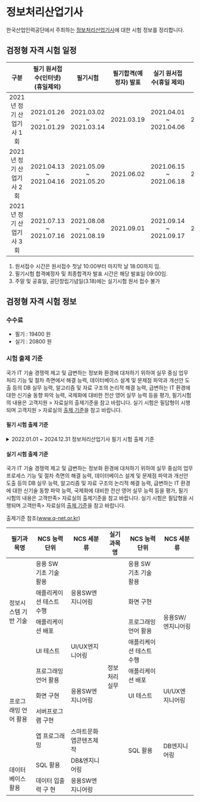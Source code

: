 # 정보처리산업기사

한국산업인력공단에서 주최하는 [정보처리산업기사](http://www.q-net.or.kr/crf005.do?id=crf00503&jmCd=2290)에 대한 시험 정보를 정리합니다. 

## 검정형 자격 시험 일정

| 구분 | 필기 원서접수(인터넷)(휴일제외) | 필기시험 | 필기합격(예정자) 발표 | 실기 원서접수(휴일 제외) | 실기시험 | 최종합격자 발표일 |
| :--: | :-------------------------: | :-----: | :------------------: | :------------------: | :------: | :-------------: | 
| 2021년 정기 산업기사 1회	| 2021.01.26 ~ 2021.01.29	| 2021.03.02 ~ 2021.03.14 | 2021.03.19 | 2021.04.01 ~ 2021.04.06 | 2021.04.24~2021.05.07 | 2021.06.02 |
| 2021년 정기 산업기사 2회  | 2021.04.13 ~ 2021.04.16 |	2021.05.09 ~ 2021.05.20 |	2021.06.02 | 2021.06.15 ~ 2021.06.18 | 2021.07.10~2021.07.24 | 2021.08.20 | 
| 2021년 정기 산업기사 3회	| 2021.07.13 ~ 2021.07.16 |	2021.08.08 ~ 2021.08.19 |	2021.09.01 | 2021.09.14 ~ 2021.09.17 | 2021.10.16~2021.10.29 | 2021.11.26 |

1. 원서접수 시간은 원서접수 첫날 10:00부터 마지막 날 18:00까지 임.
2. 필기시험 합격예정자 및 최종합격자 발표 시간은 해당 발표일 09:00임.
3. 주말 및 공휴일, 공단창립기념일(3.18)에는 실기시험 원서 접수 불가

## 검정형 자격 시험 정보

### 수수료
- 필기 : 19400 원 
- 실기 : 20800 원

### 시험 출제 기준

국가 IT 기술 경쟁력 제고 및 급변하는 정보화 환경에 대처하기 위하여 실무 중심 업무 처리 기능 및 절차 측면에서 해결 능력, 데이터베이스 설계 및 문제점 파악과 개선안 도출 등의 DB 실무 능력, 알고리즘 및 자료 구조의 논리적 해결 능력, 급변하는  IT 환경에 대한 신기술 동향 파악 능력, 국제화에 대비한 전산 영어 실무 능력 등을 평가, 필기시험의 내용은 고객지원 > 자료실의 출제기준을 참고 바랍니다. 실기 시험은 필답형이 시행되며 고객지원 > 자료실의 [출제 기준](http://www.q-net.or.kr/cst006.do?id=cst00602&gSite=Q&gId=)을 참고 바랍니다.

#### 필기 시험 출제 기준

<details>
  <summary>2022.01.01 ~ 2024.12.31 정보처리산업기사 필기 시험 출제 기준</summary>  
  <br>
  <table>
  <thead>
    <tr>
      <th>직무 분야</th>
      <th>정보통신</th>
      <th>중직무 분야</th>
      <th>자격 종목</th>
      <th>정보처리산업기사</th>
      <th>적용 기간</th>
      <th>2022.1.1 ~ 2024.12.31</th>
    </tr>
  </thead>
  <tbody>
    <tr>
      <td>직무 내용</td>
      <td colspan="6">정보 시스템 기반 기술을 활용하여 소프트웨어 기능에 대한 구현 및 테스트를 수행하고 사용자에게 배포하는 직무이다.</td>
    </tr>
    <tr>
      <td>필기검정방법</td>
      <td>객관식</td>
      <td>문제수</td>
      <td>60</td>
      <td>시험시간</td>
      <td colspan="2">1시간 30분</td>
    </tr>
  </tbody>
  </table>
  <table class="MsoNormalTable" border="1" cellspacing="0" cellpadding="0" style="border-collapse:collapse;border:none">
 <thead>
  <tr style="height:21.3pt">
   <td width="93" style="width:69.65pt;border:solid black 1.0pt;background:#E5E5E5;
   padding:1.4pt 1.4pt 1.4pt 1.4pt;height:21.3pt">
   <p class="a" align="center" style="text-align:center;line-height:normal;
   word-break:normal"><b><span lang="ZH-CN" style="font-family:&quot;HYGothic-Medium&quot;,serif">필기과목명</span></b></p>
   </td>
   <td width="48" style="width:35.7pt;border:solid black 1.0pt;border-left:none;
   background:#E5E5E5;padding:1.4pt 1.4pt 1.4pt 1.4pt;height:21.3pt">
   <p class="a" align="center" style="text-align:center;line-height:normal;
   word-break:normal"><b><span lang="ZH-CN" style="font-family:&quot;HYGothic-Medium&quot;,serif">문제수</span></b></p>
   </td>
   <td width="123" style="width:92.3pt;border:solid black 1.0pt;border-left:none;
   background:#E5E5E5;padding:1.4pt 1.4pt 1.4pt 1.4pt;height:21.3pt">
   <p class="a" align="center" style="text-align:center;line-height:normal;
   word-break:normal"><b><span lang="ZH-CN" style="font-family:&quot;HYGothic-Medium&quot;,serif">주요항목</span></b></p>
   </td>
   <td width="186" style="width:139.4pt;border:solid black 1.0pt;border-left:
   none;background:#E5E5E5;padding:1.4pt 1.4pt 1.4pt 1.4pt;height:21.3pt">
   <p class="a" align="center" style="text-align:center;line-height:normal;
   word-break:normal"><b><span lang="ZH-CN" style="font-family:&quot;HYGothic-Medium&quot;,serif">세부항목</span></b></p>
   </td>
   <td width="227" style="width:170.25pt;border:solid black 1.0pt;border-left:
   none;background:#E5E5E5;padding:1.4pt 1.4pt 1.4pt 1.4pt;height:21.3pt">
   <p class="a" align="center" style="text-align:center;line-height:normal;
   word-break:normal"><b><span lang="ZH-CN" style="font-family:&quot;HYGothic-Medium&quot;,serif">세세항목</span></b></p>
   </td>
  </tr>
 </thead>
 <tbody><tr style="height:81.3pt">
  <td width="93" valign="top" style="width:69.65pt;border-top:none;border-left:
  solid black 1.0pt;border-bottom:none;border-right:solid black 1.0pt;
  padding:1.4pt 1.4pt 1.4pt 1.4pt;height:81.3pt">
  <p class="a" align="center" style="text-align:center;word-break:normal"><span lang="ZH-CN" style="font-family:&quot;HYGothic-Medium&quot;,serif">정보시스템 기반 기술</span></p>
  </td>
  <td width="48" valign="top" style="width:35.7pt;border:none;border-right:solid black 1.0pt;
  padding:1.4pt 1.4pt 1.4pt 1.4pt;height:81.3pt">
  <p class="a" align="center" style="text-align:center;word-break:normal"><span style="font-family:&quot;HYGothic-Medium&quot;,serif">20</span></p>
  </td>
  <td width="123" valign="top" style="width:92.3pt;border:none;border-right:solid black 1.0pt;
  padding:1.4pt 1.4pt 1.4pt 1.4pt;height:81.3pt">
  <p class="a1" style="margin-left:16.3pt;text-indent:-16.3pt;line-height:normal"><span style="font-size:10.0pt;font-family:&quot;HYGothic-Medium&quot;,serif;font-weight:normal">1.
  <span lang="ZH-CN">응용</span> SW <span lang="ZH-CN">기초 기술 활용</span></span></p>
  </td>
  <td width="186" valign="top" style="width:139.4pt;border:none;border-right:solid black 1.0pt;
  padding:1.4pt 1.4pt 1.4pt 1.4pt;height:81.3pt">
  <p class="a1" style="line-height:normal"><span style="font-size:10.0pt;
  font-family:&quot;HYGothic-Medium&quot;,serif;font-weight:normal">1. <span lang="ZH-CN">운영체제
  기초 활용</span></span></p>
  </td>
  <td width="227" valign="top" style="width:170.25pt;border:none;border-right:solid black 1.0pt;
  padding:1.4pt 1.4pt 1.4pt 1.4pt;height:81.3pt">
  <p class="xl65" style="margin-left:0in;text-align:justify;text-justify:inter-ideograph;
  text-indent:0in;layout-grid-mode:char;background:transparent;word-break:break-all"><span style="font-size:10.0pt;font-family:&quot;HYGothic-Medium&quot;,serif">1. </span><span lang="ZH-CN" style="font-size:10.0pt;font-family:&quot;HYGothic-Medium&quot;,serif">운영체제 개념</span></p>
  <p class="xl65" style="margin-left:0in;text-align:justify;text-justify:inter-ideograph;
  text-indent:0in;layout-grid-mode:char;background:transparent;word-break:break-all"><span style="font-size:10.0pt;font-family:&quot;HYGothic-Medium&quot;,serif">2. </span><span lang="ZH-CN" style="font-size:10.0pt;font-family:&quot;HYGothic-Medium&quot;,serif">운영체제 종류
  및 특징</span></p>
  <p class="xl65" style="margin-left:0in;text-align:justify;text-justify:inter-ideograph;
  text-indent:0in;layout-grid-mode:char;background:transparent;word-break:break-all"><span style="font-size:10.0pt;font-family:&quot;HYGothic-Medium&quot;,serif">3. </span><span lang="ZH-CN" style="font-size:10.0pt;font-family:&quot;HYGothic-Medium&quot;,serif">운영체제 기본명령어</span></p>
  <p class="xl65" style="margin-left:0in;text-align:justify;text-justify:inter-ideograph;
  text-indent:0in;layout-grid-mode:char;background:transparent;word-break:break-all"><span style="font-size:10.0pt;font-family:&quot;HYGothic-Medium&quot;,serif">4. </span><span lang="ZH-CN" style="font-size:10.0pt;font-family:&quot;HYGothic-Medium&quot;,serif">쉘 스크립트</span><span style="font-size:10.0pt;font-family:&quot;HYGothic-Medium&quot;,serif">(Shell Script)</span></p>
  <p class="xl65" style="text-align:justify;text-justify:inter-ideograph;
  layout-grid-mode:char;background:transparent;word-break:break-all"><span style="font-size:10.0pt;font-family:&quot;HYGothic-Medium&quot;,serif">&nbsp;</span></p>
  </td>
 </tr>
 <tr style="height:96.3pt">
  <td width="93" valign="top" style="width:69.65pt;border-top:none;border-left:
  solid black 1.0pt;border-bottom:none;border-right:solid black 1.0pt;
  padding:1.4pt 1.4pt 1.4pt 1.4pt;height:96.3pt">
  <p class="a" align="center" style="text-align:center;word-break:normal"><span style="font-family:&quot;HYGothic-Medium&quot;,serif">&nbsp;</span></p>
  </td>
  <td width="48" valign="top" style="width:35.7pt;border:none;border-right:solid black 1.0pt;
  padding:1.4pt 1.4pt 1.4pt 1.4pt;height:96.3pt">
  <p class="a" align="center" style="text-align:center;word-break:normal"><span style="font-family:&quot;HYGothic-Medium&quot;,serif">&nbsp;</span></p>
  </td>
  <td width="123" valign="top" style="width:92.3pt;border:none;border-right:solid black 1.0pt;
  padding:1.4pt 1.4pt 1.4pt 1.4pt;height:96.3pt">
  <p class="a0" style="line-height:normal"><span style="font-size:10.0pt;
  font-family:&quot;HYGothic-Medium&quot;,serif;letter-spacing:0pt">&nbsp;</span></p>
  </td>
  <td width="186" valign="top" style="width:139.4pt;border:none;border-right:solid black 1.0pt;
  padding:1.4pt 1.4pt 1.4pt 1.4pt;height:96.3pt">
  <p class="a1" style="line-height:normal"><span style="font-size:10.0pt;
  font-family:&quot;HYGothic-Medium&quot;,serif;font-weight:normal">2. <span lang="ZH-CN">네트워크
  기초 활용</span></span></p>
  </td>
  <td width="227" valign="top" style="width:170.25pt;border:none;border-right:solid black 1.0pt;
  padding:1.4pt 1.4pt 1.4pt 1.4pt;height:96.3pt">
  <p class="xl65" style="margin-left:0in;text-align:justify;text-justify:inter-ideograph;
  text-indent:0in;layout-grid-mode:char;background:transparent;word-break:break-all"><span style="font-size:10.0pt;font-family:&quot;HYGothic-Medium&quot;,serif">1. </span><span lang="ZH-CN" style="font-size:10.0pt;font-family:&quot;HYGothic-Medium&quot;,serif">프로토콜</span></p>
  <p class="xl65" style="margin-left:0in;text-align:justify;text-justify:inter-ideograph;
  text-indent:0in;layout-grid-mode:char;background:transparent;word-break:break-all"><span style="font-size:10.0pt;font-family:&quot;HYGothic-Medium&quot;,serif">2. </span><span style="font-size:10.0pt;font-family:&quot;HYGothic-Medium&quot;,serif">OSI-7 <span lang="ZH-CN">계층</span></span></p>
  <p class="xl65" style="margin-left:0in;text-align:justify;text-justify:inter-ideograph;
  text-indent:0in;layout-grid-mode:char;background:transparent;word-break:break-all"><span style="font-size:10.0pt;font-family:&quot;HYGothic-Medium&quot;,serif">3. </span><span lang="ZH-CN" style="font-size:10.0pt;font-family:&quot;HYGothic-Medium&quot;,serif">인터넷 구성</span></p>
  <p class="xl65" style="margin-left:0in;text-align:justify;text-justify:inter-ideograph;
  text-indent:0in;layout-grid-mode:char;background:transparent;word-break:break-all"><span style="font-size:10.0pt;font-family:&quot;HYGothic-Medium&quot;,serif">4. </span><span style="font-size:10.0pt;font-family:&quot;HYGothic-Medium&quot;,serif">TCP/UDP</span></p>
  <p class="xl65" style="margin-left:0in;text-align:justify;text-justify:inter-ideograph;
  text-indent:0in;layout-grid-mode:char;background:transparent;word-break:break-all"><span style="font-size:10.0pt;font-family:&quot;HYGothic-Medium&quot;,serif">5. </span><span style="font-size:10.0pt;font-family:&quot;HYGothic-Medium&quot;,serif">IP <span lang="ZH-CN">주소 체계</span></span></p>
  <p class="xl65" style="text-align:justify;text-justify:inter-ideograph;
  layout-grid-mode:char;background:transparent;word-break:break-all"><span style="font-size:10.0pt;font-family:&quot;HYGothic-Medium&quot;,serif">&nbsp;</span></p>
  </td>
 </tr>
 <tr style="height:81.3pt">
  <td width="93" valign="top" style="width:69.65pt;border-top:none;border-left:
  solid black 1.0pt;border-bottom:none;border-right:solid black 1.0pt;
  padding:1.4pt 1.4pt 1.4pt 1.4pt;height:81.3pt">
  <p class="a" align="center" style="text-align:center;word-break:normal"><span style="font-family:&quot;HYGothic-Medium&quot;,serif">&nbsp;</span></p>
  </td>
  <td width="48" valign="top" style="width:35.7pt;border:none;border-right:solid black 1.0pt;
  padding:1.4pt 1.4pt 1.4pt 1.4pt;height:81.3pt">
  <p class="a" align="center" style="text-align:center;word-break:normal"><span style="font-family:&quot;HYGothic-Medium&quot;,serif">&nbsp;</span></p>
  </td>
  <td width="123" valign="top" style="width:92.3pt;border:none;border-right:solid black 1.0pt;
  padding:1.4pt 1.4pt 1.4pt 1.4pt;height:81.3pt">
  <p class="a0" style="line-height:normal"><span style="font-size:10.0pt;
  font-family:&quot;HYGothic-Medium&quot;,serif;letter-spacing:0pt">&nbsp;</span></p>
  </td>
  <td width="186" valign="top" style="width:139.4pt;border:none;border-right:solid black 1.0pt;
  padding:1.4pt 1.4pt 1.4pt 1.4pt;height:81.3pt">
  <p class="a1" style="line-height:normal"><span style="font-size:10.0pt;
  font-family:&quot;HYGothic-Medium&quot;,serif;font-weight:normal">3. <span lang="ZH-CN">기본
  개발환경 구축</span></span></p>
  </td>
  <td width="227" valign="top" style="width:170.25pt;border:none;border-right:solid black 1.0pt;
  padding:1.4pt 1.4pt 1.4pt 1.4pt;height:81.3pt">
  <p class="xl65" style="margin-left:0in;text-align:justify;text-justify:inter-ideograph;
  text-indent:0in;layout-grid-mode:char;background:transparent;word-break:break-all"><span style="font-size:10.0pt;font-family:&quot;HYGothic-Medium&quot;,serif">1. </span><span lang="ZH-CN" style="font-size:10.0pt;font-family:&quot;HYGothic-Medium&quot;,serif">개발자 개발환경
  구축</span></p>
  <p class="xl65" style="margin-left:0in;text-align:justify;text-justify:inter-ideograph;
  text-indent:0in;layout-grid-mode:char;background:transparent;word-break:break-all"><span style="font-size:10.0pt;font-family:&quot;HYGothic-Medium&quot;,serif">2. </span><span lang="ZH-CN" style="font-size:10.0pt;font-family:&quot;HYGothic-Medium&quot;,serif">개발도구 설치</span></p>
  <p class="xl65" style="margin-left:0in;text-align:justify;text-justify:inter-ideograph;
  text-indent:0in;layout-grid-mode:char;background:transparent;word-break:break-all"><span style="font-size:10.0pt;font-family:&quot;HYGothic-Medium&quot;,serif">3. </span><span lang="ZH-CN" style="font-size:10.0pt;font-family:&quot;HYGothic-Medium&quot;,serif">라이브러리
  패키지 설치</span></p>
  <p class="xl65" style="margin-left:0in;text-align:justify;text-justify:inter-ideograph;
  text-indent:0in;layout-grid-mode:char;background:transparent;word-break:break-all"><span style="font-size:10.0pt;font-family:&quot;HYGothic-Medium&quot;,serif">4. </span><span lang="ZH-CN" style="font-size:10.0pt;font-family:&quot;HYGothic-Medium&quot;,serif">소프트웨어
  버전관리 도구 설치</span></p>
  <p class="xl65" style="text-align:justify;text-justify:inter-ideograph;
  layout-grid-mode:char;background:transparent;word-break:break-all"><span style="font-size:10.0pt;font-family:&quot;HYGothic-Medium&quot;,serif">&nbsp;</span></p>
  </td>
 </tr>
 <tr style="height:51.3pt">
  <td width="93" valign="top" style="width:69.65pt;border-top:none;border-left:
  solid black 1.0pt;border-bottom:none;border-right:solid black 1.0pt;
  padding:1.4pt 1.4pt 1.4pt 1.4pt;height:51.3pt">
  <p class="a" align="center" style="text-align:center;word-break:normal"><span style="font-family:&quot;HYGothic-Medium&quot;,serif">&nbsp;</span></p>
  </td>
  <td width="48" valign="top" style="width:35.7pt;border:none;border-right:solid black 1.0pt;
  padding:1.4pt 1.4pt 1.4pt 1.4pt;height:51.3pt">
  <p class="a" align="center" style="text-align:center;word-break:normal"><span style="font-family:&quot;HYGothic-Medium&quot;,serif">&nbsp;</span></p>
  </td>
  <td width="123" valign="top" style="width:92.3pt;border:none;border-right:solid black 1.0pt;
  padding:1.4pt 1.4pt 1.4pt 1.4pt;height:51.3pt">
  <p class="a0" style="line-height:normal"><span style="font-size:10.0pt;
  font-family:&quot;HYGothic-Medium&quot;,serif;letter-spacing:0pt">2. </span><span lang="ZH-CN" style="font-size:10.0pt;font-family:&quot;HYGothic-Medium&quot;,serif;
  letter-spacing:-.55pt">애플리케이션 설계</span></p>
  </td>
  <td width="186" valign="top" style="width:139.4pt;border:none;border-right:solid black 1.0pt;
  padding:1.4pt 1.4pt 1.4pt 1.4pt;height:51.3pt">
  <p class="a" style="margin-top:0in;margin-right:1.0pt;margin-bottom:2.0pt;
  margin-left:1.0pt;line-height:normal"><span style="font-family:&quot;HYGothic-Medium&quot;,serif;
  letter-spacing:-.5pt">1. <span lang="ZH-CN">공통 모듈 설계</span></span></p>
  </td>
  <td width="227" valign="top" style="width:170.25pt;border:none;border-right:solid black 1.0pt;
  padding:1.4pt 1.4pt 1.4pt 1.4pt;height:51.3pt">
  <p class="a" style="margin-top:0in;margin-right:1.0pt;margin-bottom:2.0pt;
  margin-left:11.0pt;text-indent:-10.0pt;line-height:normal"><span style="font-family:&quot;HYGothic-Medium&quot;,serif;letter-spacing:-.5pt">1. <span lang="ZH-CN">설계 모델링 개념</span></span></p>
  <p class="a" style="margin-top:0in;margin-right:1.0pt;margin-bottom:2.0pt;
  margin-left:11.0pt;text-indent:-10.0pt;line-height:normal"><span style="font-family:&quot;HYGothic-Medium&quot;,serif;letter-spacing:-.5pt">2. <span lang="ZH-CN">소프트웨어 아키텍처 개념</span></span></p>
  <p class="a" style="margin-top:0in;margin-right:1.0pt;margin-bottom:2.0pt;
  margin-left:11.0pt;text-indent:-10.0pt;line-height:normal"><span style="font-family:&quot;HYGothic-Medium&quot;,serif;letter-spacing:-.5pt">&nbsp;</span></p>
  </td>
 </tr>
 <tr style="height:51.3pt">
  <td width="93" valign="top" style="width:69.65pt;border-top:none;border-left:
  solid black 1.0pt;border-bottom:none;border-right:solid black 1.0pt;
  padding:1.4pt 1.4pt 1.4pt 1.4pt;height:51.3pt">
  <p class="a" align="center" style="text-align:center;word-break:normal"><span style="font-family:&quot;HYGothic-Medium&quot;,serif">&nbsp;</span></p>
  </td>
  <td width="48" valign="top" style="width:35.7pt;border:none;border-right:solid black 1.0pt;
  padding:1.4pt 1.4pt 1.4pt 1.4pt;height:51.3pt">
  <p class="a" align="center" style="text-align:center;word-break:normal"><span style="font-family:&quot;HYGothic-Medium&quot;,serif">&nbsp;</span></p>
  </td>
  <td width="123" valign="top" style="width:92.3pt;border:none;border-right:solid black 1.0pt;
  padding:1.4pt 1.4pt 1.4pt 1.4pt;height:51.3pt">
  <p class="a0" style="line-height:normal"><span style="font-size:10.0pt;
  font-family:&quot;HYGothic-Medium&quot;,serif;letter-spacing:0pt">&nbsp;</span></p>
  </td>
  <td width="186" valign="top" style="width:139.4pt;border:none;border-right:solid black 1.0pt;
  padding:1.4pt 1.4pt 1.4pt 1.4pt;height:51.3pt">
  <p class="a" style="margin-top:0in;margin-right:1.0pt;margin-bottom:2.0pt;
  margin-left:1.0pt;line-height:normal"><span style="font-family:&quot;HYGothic-Medium&quot;,serif;
  letter-spacing:-.5pt">2. <span lang="ZH-CN">객체지향 설계</span></span></p>
  </td>
  <td width="227" valign="top" style="width:170.25pt;border:none;border-right:solid black 1.0pt;
  padding:1.4pt 1.4pt 1.4pt 1.4pt;height:51.3pt">
  <p class="a" style="margin-top:0in;margin-right:1.0pt;margin-bottom:2.0pt;
  margin-left:11.0pt;text-indent:-10.0pt;line-height:normal"><span style="font-family:&quot;HYGothic-Medium&quot;,serif;letter-spacing:-.5pt">1. <span lang="ZH-CN">객체지향</span>(OOP) <span lang="ZH-CN">이해</span></span></p>
  <p class="a" style="margin-top:0in;margin-right:1.0pt;margin-bottom:2.0pt;
  margin-left:11.0pt;text-indent:-10.0pt;line-height:normal"><span style="font-family:&quot;HYGothic-Medium&quot;,serif;letter-spacing:-.5pt">2. <span lang="ZH-CN">디자인패턴 개념</span></span></p>
  <p class="a" style="margin-top:0in;margin-right:1.0pt;margin-bottom:2.0pt;
  margin-left:11.0pt;text-indent:-10.0pt;line-height:normal"><span style="font-family:&quot;HYGothic-Medium&quot;,serif;letter-spacing:-.5pt">&nbsp;</span></p>
  </td>
 </tr>
 <tr style="height:96.3pt">
  <td width="93" valign="top" style="width:69.65pt;border-top:none;border-left:
  solid black 1.0pt;border-bottom:none;border-right:solid black 1.0pt;
  padding:1.4pt 1.4pt 1.4pt 1.4pt;height:96.3pt">
  <p class="a" align="center" style="text-align:center;word-break:normal"><span style="font-family:&quot;HYGothic-Medium&quot;,serif">&nbsp;</span></p>
  </td>
  <td width="48" valign="top" style="width:35.7pt;border:none;border-right:solid black 1.0pt;
  padding:1.4pt 1.4pt 1.4pt 1.4pt;height:96.3pt">
  <p class="a" align="center" style="text-align:center;word-break:normal"><span style="font-family:&quot;HYGothic-Medium&quot;,serif">&nbsp;</span></p>
  </td>
  <td width="123" valign="top" style="width:92.3pt;border:none;border-right:solid black 1.0pt;
  padding:1.4pt 1.4pt 1.4pt 1.4pt;height:96.3pt">
  <p class="a0" style="line-height:normal"><span style="font-size:10.0pt;
  font-family:&quot;HYGothic-Medium&quot;,serif;letter-spacing:0pt">3. <span lang="ZH-CN">테스트
  및 배포</span></span></p>
  </td>
  <td width="186" valign="top" style="width:139.4pt;border:none;border-right:solid black 1.0pt;
  padding:1.4pt 1.4pt 1.4pt 1.4pt;height:96.3pt">
  <p class="a0" style="margin-left:13.45pt;text-indent:-13.45pt;line-height:normal"><span style="font-size:10.0pt;font-family:&quot;HYGothic-Medium&quot;,serif;letter-spacing:
  0pt">1. <span lang="ZH-CN">애플리케이션 테스트 수행</span></span></p>
  </td>
  <td width="227" valign="top" style="width:170.25pt;border:none;border-right:solid black 1.0pt;
  padding:1.4pt 1.4pt 1.4pt 1.4pt;height:96.3pt">
  <p class="xl65" style="margin-left:0in;text-align:justify;text-justify:inter-ideograph;
  text-indent:0in;layout-grid-mode:char;background:transparent;word-break:break-all"><span style="font-size:10.0pt;font-family:&quot;HYGothic-Medium&quot;,serif">1. </span><span lang="ZH-CN" style="font-size:10.0pt;font-family:&quot;HYGothic-Medium&quot;,serif">통합개발환경</span><span style="font-size:10.0pt;font-family:&quot;HYGothic-Medium&quot;,serif">(IDE) <span lang="ZH-CN">도구 활용</span></span></p>
  <p class="xl65" style="text-align:justify;text-justify:inter-ideograph;
  layout-grid-mode:char;background:transparent;word-break:break-all"><span style="font-size:10.0pt;font-family:&quot;HYGothic-Medium&quot;,serif">2. <span lang="ZH-CN">프로그램 디버깅</span></span></p>
  <p class="xl65" style="text-align:justify;text-justify:inter-ideograph;
  layout-grid-mode:char;background:transparent;word-break:break-all"><span style="font-size:10.0pt;font-family:&quot;HYGothic-Medium&quot;,serif">3. <span lang="ZH-CN">단위테스트</span></span></p>
  <p class="xl65" style="text-align:justify;text-justify:inter-ideograph;
  layout-grid-mode:char;background:transparent;word-break:break-all"><span style="font-size:10.0pt;font-family:&quot;HYGothic-Medium&quot;,serif">4. <span lang="ZH-CN">통합테스트</span></span></p>
  <p class="a1" style="line-height:normal"><span style="font-size:10.0pt;
  font-family:&quot;HYGothic-Medium&quot;,serif;font-weight:normal">5. <span lang="ZH-CN">애플리케이션
  결함 관리</span></span></p>
  <p class="a1" style="line-height:normal"><span style="font-size:10.0pt;
  font-family:&quot;HYGothic-Medium&quot;,serif;font-weight:normal">&nbsp;</span></p>
  </td>
 </tr>
 <tr style="height:53.3pt">
  <td width="93" valign="top" style="width:69.65pt;border-top:none;border-left:
  solid black 1.0pt;border-bottom:none;border-right:solid black 1.0pt;
  padding:1.4pt 1.4pt 1.4pt 1.4pt;height:53.3pt">
  <p class="a" align="center" style="text-align:center;word-break:normal"><span style="font-family:&quot;HYGothic-Medium&quot;,serif">&nbsp;</span></p>
  </td>
  <td width="48" valign="top" style="width:35.7pt;border:none;border-right:solid black 1.0pt;
  padding:1.4pt 1.4pt 1.4pt 1.4pt;height:53.3pt">
  <p class="a" align="center" style="text-align:center;word-break:normal"><span style="font-family:&quot;HYGothic-Medium&quot;,serif">&nbsp;</span></p>
  </td>
  <td width="123" valign="top" style="width:92.3pt;border:none;border-right:solid black 1.0pt;
  padding:1.4pt 1.4pt 1.4pt 1.4pt;height:53.3pt">
  <p class="a0" style="line-height:normal"><span style="font-size:10.0pt;
  font-family:&quot;HYGothic-Medium&quot;,serif;letter-spacing:0pt">&nbsp;</span></p>
  </td>
  <td width="186" valign="top" style="width:139.4pt;border:none;border-right:solid black 1.0pt;
  padding:1.4pt 1.4pt 1.4pt 1.4pt;height:53.3pt">
  <p class="a0" style="line-height:normal"><span style="font-size:10.0pt;
  font-family:&quot;HYGothic-Medium&quot;,serif;letter-spacing:0pt">2. UI <span lang="ZH-CN">테스트</span></span></p>
  </td>
  <td width="227" valign="top" style="width:170.25pt;border:none;border-right:solid black 1.0pt;
  padding:1.4pt 1.4pt 1.4pt 1.4pt;height:53.3pt">
  <p class="a" style="margin-left:0in;text-indent:0in"><span style="font-family:
  &quot;HYGothic-Medium&quot;,serif">1. </span><span style="font-family:&quot;HYGothic-Medium&quot;,serif">UI/UX
  <span lang="ZH-CN">개념</span></span></p>
  <p class="a"><span style="font-family:&quot;HYGothic-Medium&quot;,serif">2. UI <span lang="ZH-CN">테스트 기법</span></span></p>
  <p class="a"><span style="font-family:&quot;HYGothic-Medium&quot;,serif">&nbsp;</span></p>
  </td>
 </tr>
 <tr style="height:85.3pt">
  <td width="93" valign="top" style="width:69.65pt;border-top:none;border-left:
  solid black 1.0pt;border-bottom:none;border-right:solid black 1.0pt;
  padding:1.4pt 1.4pt 1.4pt 1.4pt;height:85.3pt">
  <p class="a" align="center" style="text-align:center;word-break:normal"><span style="font-family:&quot;HYGothic-Medium&quot;,serif">&nbsp;</span></p>
  </td>
  <td width="48" valign="top" style="width:35.7pt;border:none;border-right:solid black 1.0pt;
  padding:1.4pt 1.4pt 1.4pt 1.4pt;height:85.3pt">
  <p class="a" align="center" style="text-align:center;word-break:normal"><span style="font-family:&quot;HYGothic-Medium&quot;,serif">&nbsp;</span></p>
  </td>
  <td width="123" valign="top" style="width:92.3pt;border:none;border-right:solid black 1.0pt;
  padding:1.4pt 1.4pt 1.4pt 1.4pt;height:85.3pt">
  <p class="a0" style="line-height:normal"><span style="font-size:10.0pt;
  font-family:&quot;HYGothic-Medium&quot;,serif;letter-spacing:0pt">&nbsp;</span></p>
  </td>
  <td width="186" valign="top" style="width:139.4pt;border:none;border-right:solid black 1.0pt;
  padding:1.4pt 1.4pt 1.4pt 1.4pt;height:85.3pt">
  <p class="a0" style="margin-left:13.45pt;text-indent:-13.45pt;line-height:normal"><span style="font-size:10.0pt;font-family:&quot;HYGothic-Medium&quot;,serif;letter-spacing:
  -.5pt">3. <span lang="ZH-CN">애플리케이션 배포</span></span></p>
  </td>
  <td width="227" valign="top" style="width:170.25pt;border:none;border-right:solid black 1.0pt;
  padding:1.4pt 1.4pt 1.4pt 1.4pt;height:85.3pt">
  <p class="a" style="margin-left:0in;text-indent:0in"><span style="font-family:
  &quot;HYGothic-Medium&quot;,serif">1. </span><span lang="ZH-CN" style="font-family:&quot;HYGothic-Medium&quot;,serif">소스코드
  검증 기법</span></p>
  <p class="a"><span style="font-family:&quot;HYGothic-Medium&quot;,serif">2. <span lang="ZH-CN">형상관리</span></span></p>
  <p class="a"><span style="font-family:&quot;HYGothic-Medium&quot;,serif">3. <span lang="ZH-CN">애플리케이션 빌드 </span></span></p>
  <p class="a"><span style="font-family:&quot;HYGothic-Medium&quot;,serif">4. <span lang="ZH-CN">애플리케이션 배포 도구</span></span></p>
  <p class="a"><span style="font-family:&quot;HYGothic-Medium&quot;,serif">&nbsp;</span></p>
  </td>
 </tr>
 <tr style="height:67.15pt">
  <td width="93" valign="top" style="width:69.65pt;border-top:none;border-left:
  solid black 1.0pt;border-bottom:none;border-right:solid black 1.0pt;
  padding:1.4pt 1.4pt 1.4pt 1.4pt;height:67.15pt">
  <p class="a" align="center" style="text-align:center;word-break:normal"><span lang="ZH-CN" style="font-family:&quot;HYGothic-Medium&quot;,serif;letter-spacing:-.3pt">프로그래밍
  언어 활용</span></p>
  </td>
  <td width="48" valign="top" style="width:35.7pt;border:none;border-right:solid black 1.0pt;
  padding:1.4pt 1.4pt 1.4pt 1.4pt;height:67.15pt">
  <p class="a" align="center" style="text-align:center;word-break:normal"><span style="font-family:&quot;HYGothic-Medium&quot;,serif">20</span></p>
  </td>
  <td width="123" valign="top" style="width:92.3pt;border:none;border-right:solid black 1.0pt;
  padding:1.4pt 1.4pt 1.4pt 1.4pt;height:67.15pt">
  <p class="a1" style="margin-left:13.45pt;text-indent:-13.45pt;line-height:normal"><span style="font-size:10.0pt;font-family:&quot;HYGothic-Medium&quot;,serif;font-weight:normal">1.
  <span lang="ZH-CN">프로그래밍 언어 활용</span></span></p>
  </td>
  <td width="186" valign="top" style="width:139.4pt;border:none;border-right:solid black 1.0pt;
  padding:1.4pt 1.4pt 1.4pt 1.4pt;height:67.15pt">
  <p class="a1" style="line-height:normal"><span style="font-size:10.0pt;
  font-family:&quot;HYGothic-Medium&quot;,serif;font-weight:normal">1. <span lang="ZH-CN">기본문법
  활용</span></span></p>
  </td>
  <td width="227" valign="top" style="width:170.25pt;border:none;border-right:solid black 1.0pt;
  padding:1.4pt 1.4pt 1.4pt 1.4pt;height:67.15pt">
  <p class="a" style="margin-left:0in;text-indent:0in"><span style="font-family:
  &quot;HYGothic-Medium&quot;,serif">1. </span><span lang="ZH-CN" style="font-family:&quot;HYGothic-Medium&quot;,serif">데이터
  타입</span></p>
  <p class="a" style="margin-left:0in;text-indent:0in"><span style="font-family:
  &quot;HYGothic-Medium&quot;,serif">2. </span><span lang="ZH-CN" style="font-family:&quot;HYGothic-Medium&quot;,serif">변수</span></p>
  <p class="a" style="margin-left:0in;text-indent:0in"><span style="font-family:
  &quot;HYGothic-Medium&quot;,serif">3. </span><span lang="ZH-CN" style="font-family:&quot;HYGothic-Medium&quot;,serif">연산자
  및 명령문</span></p>
  <p class="a"><span style="font-family:&quot;HYGothic-Medium&quot;,serif">&nbsp;</span></p>
  </td>
 </tr>
 <tr style="height:69.3pt">
  <td width="93" valign="top" style="width:69.65pt;border-top:none;border-left:
  solid black 1.0pt;border-bottom:none;border-right:solid black 1.0pt;
  padding:1.4pt 1.4pt 1.4pt 1.4pt;height:69.3pt">
  <p class="a" align="center" style="text-align:center;word-break:normal"><span style="font-family:&quot;HYGothic-Medium&quot;,serif">&nbsp;</span></p>
  </td>
  <td width="48" valign="top" style="width:35.7pt;border:none;border-right:solid black 1.0pt;
  padding:1.4pt 1.4pt 1.4pt 1.4pt;height:69.3pt">
  <p class="a" align="center" style="text-align:center;word-break:normal"><span style="font-family:&quot;HYGothic-Medium&quot;,serif">&nbsp;</span></p>
  </td>
  <td width="123" valign="top" style="width:92.3pt;border:none;border-right:solid black 1.0pt;
  padding:1.4pt 1.4pt 1.4pt 1.4pt;height:69.3pt">
  <p class="a0" style="line-height:normal"><span style="font-size:10.0pt;
  font-family:&quot;HYGothic-Medium&quot;,serif;letter-spacing:0pt">&nbsp;</span></p>
  </td>
  <td width="186" valign="top" style="width:139.4pt;border:none;border-right:solid black 1.0pt;
  padding:1.4pt 1.4pt 1.4pt 1.4pt;height:69.3pt">
  <p class="a1" style="line-height:normal"><span style="font-size:10.0pt;
  font-family:&quot;HYGothic-Medium&quot;,serif;font-weight:normal">2. <span lang="ZH-CN">언어특성
  활용</span></span></p>
  </td>
  <td width="227" valign="top" style="width:170.25pt;border:none;border-right:solid black 1.0pt;
  padding:1.4pt 1.4pt 1.4pt 1.4pt;height:69.3pt">
  <p class="a" style="margin-left:0in;text-indent:0in"><span style="font-family:
  &quot;HYGothic-Medium&quot;,serif">1. </span><span lang="ZH-CN" style="font-family:&quot;HYGothic-Medium&quot;,serif">절차적
  프로그래밍 언어</span></p>
  <p class="a" style="margin-left:0in;text-indent:0in"><span style="font-family:
  &quot;HYGothic-Medium&quot;,serif">2. </span><span lang="ZH-CN" style="font-family:&quot;HYGothic-Medium&quot;,serif">객체지향
  프로그래밍 언어</span></p>
  <p class="a" style="margin-left:0in;text-indent:0in"><span style="font-family:
  &quot;HYGothic-Medium&quot;,serif">3. </span><span lang="ZH-CN" style="font-family:&quot;HYGothic-Medium&quot;,serif">스크립트
  언어</span></p>
  <p class="a"><span style="font-family:&quot;HYGothic-Medium&quot;,serif">&nbsp;</span></p>
  </td>
 </tr>
 <tr style="height:85.3pt">
  <td width="93" valign="top" style="width:69.65pt;border-top:none;border-left:
  solid black 1.0pt;border-bottom:none;border-right:solid black 1.0pt;
  padding:1.4pt 1.4pt 1.4pt 1.4pt;height:85.3pt">
  <p class="a" align="center" style="text-align:center;word-break:normal"><span style="font-family:&quot;HYGothic-Medium&quot;,serif">&nbsp;</span></p>
  </td>
  <td width="48" valign="top" style="width:35.7pt;border:none;border-right:solid black 1.0pt;
  padding:1.4pt 1.4pt 1.4pt 1.4pt;height:85.3pt">
  <p class="a" align="center" style="text-align:center;word-break:normal"><span style="font-family:&quot;HYGothic-Medium&quot;,serif">&nbsp;</span></p>
  </td>
  <td width="123" valign="top" style="width:92.3pt;border:none;border-right:solid black 1.0pt;
  padding:1.4pt 1.4pt 1.4pt 1.4pt;height:85.3pt">
  <p class="a2" style="margin-left:89.6pt;text-align:justify;text-justify:inter-ideograph;
  text-indent:-89.6pt;layout-grid-mode:both;word-break:break-all"><span style="font-size:10.0pt;font-family:&quot;HYGothic-Medium&quot;,serif">&nbsp;</span></p>
  </td>
  <td width="186" valign="top" style="width:139.4pt;border:none;border-right:solid black 1.0pt;
  padding:1.4pt 1.4pt 1.4pt 1.4pt;height:85.3pt">
  <p class="a1" style="line-height:normal"><span style="font-size:10.0pt;
  font-family:&quot;HYGothic-Medium&quot;,serif;font-weight:normal">3. <span lang="ZH-CN">라이브러리
  활용</span></span></p>
  </td>
  <td width="227" valign="top" style="width:170.25pt;border:none;border-right:solid black 1.0pt;
  padding:1.4pt 1.4pt 1.4pt 1.4pt;height:85.3pt">
  <p class="a" style="margin-left:0in;text-indent:0in"><span style="font-family:
  &quot;HYGothic-Medium&quot;,serif">1. </span><span lang="ZH-CN" style="font-family:&quot;HYGothic-Medium&quot;,serif">데이터
  입출력</span></p>
  <p class="a" style="margin-left:0in;text-indent:0in"><span style="font-family:
  &quot;HYGothic-Medium&quot;,serif">2. </span><span lang="ZH-CN" style="font-family:&quot;HYGothic-Medium&quot;,serif">파일
  입출력</span></p>
  <p class="a" style="margin-left:0in;text-indent:0in"><span style="font-family:
  &quot;HYGothic-Medium&quot;,serif">3. </span><span lang="ZH-CN" style="font-family:&quot;HYGothic-Medium&quot;,serif">예외
  처리</span></p>
  <p class="a" style="margin-left:0in;text-indent:0in"><span style="font-family:
  &quot;HYGothic-Medium&quot;,serif">4. </span><span lang="ZH-CN" style="font-family:&quot;HYGothic-Medium&quot;,serif">프로토타입</span></p>
  <p class="a"><span style="font-family:&quot;HYGothic-Medium&quot;,serif">&nbsp;</span></p>
  </td>
 </tr>
 <tr style="height:53.3pt">
  <td width="93" valign="top" style="width:69.65pt;border-top:none;border-left:
  solid black 1.0pt;border-bottom:none;border-right:solid black 1.0pt;
  padding:1.4pt 1.4pt 1.4pt 1.4pt;height:53.3pt">
  <p class="a" align="center" style="text-align:center;word-break:normal"><span style="font-family:&quot;HYGothic-Medium&quot;,serif">&nbsp;</span></p>
  </td>
  <td width="48" valign="top" style="width:35.7pt;border:none;border-right:solid black 1.0pt;
  padding:1.4pt 1.4pt 1.4pt 1.4pt;height:53.3pt">
  <p class="a" align="center" style="text-align:center;word-break:normal"><span style="font-family:&quot;HYGothic-Medium&quot;,serif">&nbsp;</span></p>
  </td>
  <td width="123" valign="top" style="width:92.3pt;border:none;border-right:solid black 1.0pt;
  padding:1.4pt 1.4pt 1.4pt 1.4pt;height:53.3pt">
  <p class="a2" style="margin-left:89.6pt;text-align:justify;text-justify:inter-ideograph;
  text-indent:-89.6pt;layout-grid-mode:both;word-break:break-all"><span style="font-size:10.0pt;font-family:&quot;HYGothic-Medium&quot;,serif;letter-spacing:
  -.45pt">2. <span lang="ZH-CN">프로그램 구현</span></span></p>
  </td>
  <td width="186" valign="top" style="width:139.4pt;border:none;border-right:solid black 1.0pt;
  padding:1.4pt 1.4pt 1.4pt 1.4pt;height:53.3pt">
  <p class="a1" style="line-height:normal"><span style="font-size:10.0pt;
  font-family:&quot;HYGothic-Medium&quot;,serif;font-weight:normal">1. <span lang="ZH-CN">개발환경
  구축</span></span></p>
  </td>
  <td width="227" valign="top" style="width:170.25pt;border:none;border-right:solid black 1.0pt;
  padding:1.4pt 1.4pt 1.4pt 1.4pt;height:53.3pt">
  <p class="a" style="margin-left:0in;text-indent:0in"><span style="font-family:
  &quot;HYGothic-Medium&quot;,serif">1. </span><span lang="ZH-CN" style="font-family:&quot;HYGothic-Medium&quot;,serif">개발환경
  구축</span></p>
  <p class="a" style="margin-left:0in;text-indent:0in"><span style="font-family:
  &quot;HYGothic-Medium&quot;,serif">2. </span><span lang="ZH-CN" style="font-family:&quot;HYGothic-Medium&quot;,serif">서버
  프레임워크 이해</span></p>
  <p class="a"><span style="font-family:&quot;HYGothic-Medium&quot;,serif">&nbsp;</span></p>
  </td>
 </tr>
 <tr style="height:85.3pt">
  <td width="93" valign="top" style="width:69.65pt;border-top:none;border-left:
  solid black 1.0pt;border-bottom:none;border-right:solid black 1.0pt;
  padding:1.4pt 1.4pt 1.4pt 1.4pt;height:85.3pt">
  <p class="a" align="center" style="text-align:center;word-break:normal"><span style="font-family:&quot;HYGothic-Medium&quot;,serif">&nbsp;</span></p>
  </td>
  <td width="48" valign="top" style="width:35.7pt;border:none;border-right:solid black 1.0pt;
  padding:1.4pt 1.4pt 1.4pt 1.4pt;height:85.3pt">
  <p class="a" align="center" style="text-align:center;word-break:normal"><span style="font-family:&quot;HYGothic-Medium&quot;,serif">&nbsp;</span></p>
  </td>
  <td width="123" valign="top" style="width:92.3pt;border:none;border-right:solid black 1.0pt;
  padding:1.4pt 1.4pt 1.4pt 1.4pt;height:85.3pt">
  <p class="a0" style="line-height:normal"><span style="font-size:10.0pt;
  font-family:&quot;HYGothic-Medium&quot;,serif;letter-spacing:0pt">&nbsp;</span></p>
  </td>
  <td width="186" valign="top" style="width:139.4pt;border:none;border-right:solid black 1.0pt;
  padding:1.4pt 1.4pt 1.4pt 1.4pt;height:85.3pt">
  <p class="a1" style="line-height:normal"><span style="font-size:10.0pt;
  font-family:&quot;HYGothic-Medium&quot;,serif;font-weight:normal">2. <span lang="ZH-CN">공통
  모듈 구현</span></span></p>
  </td>
  <td width="227" valign="top" style="width:170.25pt;border:none;border-right:solid black 1.0pt;
  padding:1.4pt 1.4pt 1.4pt 1.4pt;height:85.3pt">
  <p class="a" style="margin-left:0in;text-indent:0in"><span style="font-family:
  &quot;HYGothic-Medium&quot;,serif">1. </span><span lang="ZH-CN" style="font-family:&quot;HYGothic-Medium&quot;,serif">재사용</span></p>
  <p class="a" style="margin-left:0in;text-indent:0in"><span style="font-family:
  &quot;HYGothic-Medium&quot;,serif">2. </span><span lang="ZH-CN" style="font-family:&quot;HYGothic-Medium&quot;,serif">모듈화
  기법</span></p>
  <p class="a" style="margin-left:0in;text-indent:0in"><span style="font-family:
  &quot;HYGothic-Medium&quot;,serif">3. </span><span lang="ZH-CN" style="font-family:&quot;HYGothic-Medium&quot;,serif">결합도</span></p>
  <p class="a" style="margin-left:0in;text-indent:0in"><span style="font-family:
  &quot;HYGothic-Medium&quot;,serif">4. </span><span lang="ZH-CN" style="font-family:&quot;HYGothic-Medium&quot;,serif">응집도</span></p>
  <p class="a"><span style="font-family:&quot;HYGothic-Medium&quot;,serif">&nbsp;</span></p>
  </td>
 </tr>
 <tr style="height:53.3pt">
  <td width="93" valign="top" style="width:69.65pt;border-top:none;border-left:
  solid black 1.0pt;border-bottom:none;border-right:solid black 1.0pt;
  padding:1.4pt 1.4pt 1.4pt 1.4pt;height:53.3pt">
  <p class="a" align="center" style="text-align:center;word-break:normal"><span style="font-family:&quot;HYGothic-Medium&quot;,serif">&nbsp;</span></p>
  </td>
  <td width="48" valign="top" style="width:35.7pt;border:none;border-right:solid black 1.0pt;
  padding:1.4pt 1.4pt 1.4pt 1.4pt;height:53.3pt">
  <p class="a" align="center" style="text-align:center;word-break:normal"><span style="font-family:&quot;HYGothic-Medium&quot;,serif">&nbsp;</span></p>
  </td>
  <td width="123" valign="top" style="width:92.3pt;border:none;border-right:solid black 1.0pt;
  padding:1.4pt 1.4pt 1.4pt 1.4pt;height:53.3pt">
  <p class="a2" style="margin-left:89.6pt;text-align:justify;text-justify:inter-ideograph;
  text-indent:-89.6pt;layout-grid-mode:both;word-break:break-all"><span style="font-size:10.0pt;font-family:&quot;HYGothic-Medium&quot;,serif">&nbsp;</span></p>
  </td>
  <td width="186" valign="top" style="width:139.4pt;border:none;border-right:solid black 1.0pt;
  padding:1.4pt 1.4pt 1.4pt 1.4pt;height:53.3pt">
  <p class="a1" style="line-height:normal"><span style="font-size:10.0pt;
  font-family:&quot;HYGothic-Medium&quot;,serif;font-weight:normal">3. <span lang="ZH-CN">화면
  구현</span></span></p>
  </td>
  <td width="227" valign="top" style="width:170.25pt;border:none;border-right:solid black 1.0pt;
  padding:1.4pt 1.4pt 1.4pt 1.4pt;height:53.3pt">
  <p class="a" style="margin-left:0in;text-indent:0in"><span style="font-family:
  &quot;HYGothic-Medium&quot;,serif">1. </span><span style="font-family:&quot;HYGothic-Medium&quot;,serif">UI
  <span lang="ZH-CN">프레임워크</span></span></p>
  <p class="a"><span style="font-family:&quot;HYGothic-Medium&quot;,serif">2. HTML, CSS,
  JAVASCRIPT</span></p>
  <p class="a"><span style="font-family:&quot;HYGothic-Medium&quot;,serif">&nbsp;</span></p>
  </td>
 </tr>
 <tr style="height:66.3pt">
  <td width="93" valign="top" style="width:69.65pt;border-top:none;border-left:
  solid black 1.0pt;border-bottom:none;border-right:solid black 1.0pt;
  padding:1.4pt 1.4pt 1.4pt 1.4pt;height:66.3pt">
  <p class="a" align="center" style="text-align:center;word-break:normal"><span style="font-family:&quot;HYGothic-Medium&quot;,serif">&nbsp;</span></p>
  </td>
  <td width="48" valign="top" style="width:35.7pt;border:none;border-right:solid black 1.0pt;
  padding:1.4pt 1.4pt 1.4pt 1.4pt;height:66.3pt">
  <p class="a" align="center" style="text-align:center;word-break:normal"><span style="font-family:&quot;HYGothic-Medium&quot;,serif">&nbsp;</span></p>
  </td>
  <td width="123" valign="top" style="width:92.3pt;border:none;border-right:solid black 1.0pt;
  padding:1.4pt 1.4pt 1.4pt 1.4pt;height:66.3pt">
  <p class="a2" style="margin-left:89.6pt;text-align:justify;text-justify:inter-ideograph;
  text-indent:-89.6pt;layout-grid-mode:both;word-break:break-all"><span style="font-size:10.0pt;font-family:&quot;HYGothic-Medium&quot;,serif">&nbsp;</span></p>
  </td>
  <td width="186" valign="top" style="width:139.4pt;border:none;border-right:solid black 1.0pt;
  padding:1.4pt 1.4pt 1.4pt 1.4pt;height:66.3pt">
  <p class="a1" style="line-height:normal"><span style="font-size:10.0pt;
  font-family:&quot;HYGothic-Medium&quot;,serif;font-weight:normal">4. <span lang="ZH-CN">서버
  프로그램 구현</span></span></p>
  </td>
  <td width="227" valign="top" style="width:170.25pt;border:none;border-right:solid black 1.0pt;
  padding:1.4pt 1.4pt 1.4pt 1.4pt;height:66.3pt">
  <p class="a" style="margin-top:0in;margin-right:1.0pt;margin-bottom:2.0pt;
  margin-left:11.0pt;text-indent:-10.0pt;line-height:normal"><span style="font-family:&quot;HYGothic-Medium&quot;,serif">1. <span lang="ZH-CN">보안 취약성 개념</span></span></p>
  <p class="a" style="margin-top:0in;margin-right:1.0pt;margin-bottom:2.0pt;
  margin-left:11.0pt;text-indent:-10.0pt;line-height:normal"><span style="font-family:&quot;HYGothic-Medium&quot;,serif">2. API</span></p>
  <p class="a" style="margin-top:0in;margin-right:1.0pt;margin-bottom:2.0pt;
  margin-left:11.0pt;text-indent:-10.0pt;line-height:normal"><span style="font-family:&quot;HYGothic-Medium&quot;,serif">3. <span lang="ZH-CN">인터페이스 이해</span></span></p>
  <p class="a"><span style="font-family:&quot;HYGothic-Medium&quot;,serif">&nbsp;</span></p>
  </td>
 </tr>
 <tr style="height:81.3pt">
  <td width="93" valign="top" style="width:69.65pt;border-top:none;border-left:
  solid black 1.0pt;border-bottom:none;border-right:solid black 1.0pt;
  padding:1.4pt 1.4pt 1.4pt 1.4pt;height:81.3pt">
  <p class="a" align="center" style="text-align:center;word-break:normal"><span lang="ZH-CN" style="font-family:&quot;HYGothic-Medium&quot;,serif">데이터베이스 활용</span></p>
  </td>
  <td width="48" valign="top" style="width:35.7pt;border:none;border-right:solid black 1.0pt;
  padding:1.4pt 1.4pt 1.4pt 1.4pt;height:81.3pt">
  <p class="a" align="center" style="text-align:center;word-break:normal"><span style="font-family:&quot;HYGothic-Medium&quot;,serif">20</span></p>
  </td>
  <td width="123" valign="top" style="width:92.3pt;border:none;border-right:solid black 1.0pt;
  padding:1.4pt 1.4pt 1.4pt 1.4pt;height:81.3pt">
  <p class="a1" style="margin-left:89.6pt;text-indent:-89.6pt;line-height:normal"><span style="font-size:10.0pt;font-family:&quot;HYGothic-Medium&quot;,serif;font-weight:normal">1.
  <span lang="ZH-CN" style="letter-spacing:-.6pt">데이터베이스 이해</span></span></p>
  </td>
  <td width="186" valign="top" style="width:139.4pt;border:none;border-right:solid black 1.0pt;
  padding:1.4pt 1.4pt 1.4pt 1.4pt;height:81.3pt">
  <p class="a1" style="line-height:normal"><span style="font-size:10.0pt;
  font-family:&quot;HYGothic-Medium&quot;,serif;font-weight:normal">1. <span lang="ZH-CN">데이터베이스
  기초 활용</span></span></p>
  </td>
  <td width="227" valign="top" style="width:170.25pt;border:none;border-right:solid black 1.0pt;
  padding:1.4pt 1.4pt 1.4pt 1.4pt;height:81.3pt">
  <p class="xl65" style="margin-left:0in;text-align:justify;text-justify:inter-ideograph;
  text-indent:0in;layout-grid-mode:char;background:transparent;word-break:break-all"><span style="font-size:10.0pt;font-family:&quot;HYGothic-Medium&quot;,serif">1. </span><span lang="ZH-CN" style="font-size:10.0pt;font-family:&quot;HYGothic-Medium&quot;,serif">데이터베이스
  개념</span></p>
  <p class="xl65" style="text-align:justify;text-justify:inter-ideograph;
  layout-grid-mode:char;background:transparent;word-break:break-all"><span style="font-size:10.0pt;font-family:&quot;HYGothic-Medium&quot;,serif">2. <span lang="ZH-CN">데이터베이스 유형 및 특징</span></span></p>
  <p class="xl65" style="text-align:justify;text-justify:inter-ideograph;
  layout-grid-mode:char;background:transparent;word-break:break-all"><span style="font-size:10.0pt;font-family:&quot;HYGothic-Medium&quot;,serif">3. <span lang="ZH-CN">데이터 무결성</span></span></p>
  <p class="xl65" style="text-align:justify;text-justify:inter-ideograph;
  layout-grid-mode:char;background:transparent;word-break:break-all"><span style="font-size:10.0pt;font-family:&quot;HYGothic-Medium&quot;,serif">4. <span lang="ZH-CN">엔티티 및 릴레이션</span></span></p>
  <p class="xl65" style="text-align:justify;text-justify:inter-ideograph;
  layout-grid-mode:char;background:transparent;word-break:break-all"><span style="font-size:10.0pt;font-family:&quot;HYGothic-Medium&quot;,serif">&nbsp;</span></p>
  </td>
 </tr>
 <tr style="height:101.3pt">
  <td width="93" valign="top" style="width:69.65pt;border-top:none;border-left:
  solid black 1.0pt;border-bottom:none;border-right:solid black 1.0pt;
  padding:1.4pt 1.4pt 1.4pt 1.4pt;height:101.3pt">
  <p class="a" align="center" style="text-align:center;word-break:normal"><span style="font-family:&quot;HYGothic-Medium&quot;,serif">&nbsp;</span></p>
  </td>
  <td width="48" valign="top" style="width:35.7pt;border:none;border-right:solid black 1.0pt;
  padding:1.4pt 1.4pt 1.4pt 1.4pt;height:101.3pt">
  <p class="a" align="center" style="text-align:center;word-break:normal"><span style="font-family:&quot;HYGothic-Medium&quot;,serif">&nbsp;</span></p>
  </td>
  <td width="123" valign="top" style="width:92.3pt;border:none;border-right:solid black 1.0pt;
  padding:1.4pt 1.4pt 1.4pt 1.4pt;height:101.3pt">
  <p class="a1" style="margin-left:89.6pt;text-indent:-89.6pt;line-height:normal"><span style="font-size:10.0pt;font-family:&quot;HYGothic-Medium&quot;,serif;font-weight:normal">&nbsp;</span></p>
  </td>
  <td width="186" valign="top" style="width:139.4pt;border:none;border-right:solid black 1.0pt;
  padding:1.4pt 1.4pt 1.4pt 1.4pt;height:101.3pt">
  <p class="a1" style="line-height:normal"><span style="font-size:10.0pt;
  font-family:&quot;HYGothic-Medium&quot;,serif;font-weight:normal">2. <span lang="ZH-CN">논리
  데이터베이스 설계</span></span></p>
  </td>
  <td width="227" valign="top" style="width:170.25pt;border:none;border-right:solid black 1.0pt;
  padding:1.4pt 1.4pt 1.4pt 1.4pt;height:101.3pt">
  <p class="a" style="margin-left:0in;text-indent:0in"><span style="font-family:
  &quot;HYGothic-Medium&quot;,serif">1. </span><span lang="ZH-CN" style="font-family:&quot;HYGothic-Medium&quot;,serif">자료구조의
  이해</span></p>
  <p class="a" style="margin-left:0in;text-indent:0in"><span style="font-family:
  &quot;HYGothic-Medium&quot;,serif">2. </span><span style="font-family:&quot;HYGothic-Medium&quot;,serif">E-R
  <span lang="ZH-CN">모델링 이해</span></span></p>
  <p class="a"><span style="font-family:&quot;HYGothic-Medium&quot;,serif">3. <span lang="ZH-CN">정규화 이해</span></span></p>
  <p class="a"><span style="font-family:&quot;HYGothic-Medium&quot;,serif">4. <span lang="ZH-CN">데이터 간 관계</span></span></p>
  <p class="a"><span style="font-family:&quot;HYGothic-Medium&quot;,serif">5. <span lang="ZH-CN">데이터 간 제약조건</span></span></p>
  <p class="a"><span style="font-family:&quot;HYGothic-Medium&quot;,serif">&nbsp;</span></p>
  </td>
 </tr>
 <tr style="height:37.3pt">
  <td width="93" valign="top" style="width:69.65pt;border-top:none;border-left:
  solid black 1.0pt;border-bottom:none;border-right:solid black 1.0pt;
  padding:1.4pt 1.4pt 1.4pt 1.4pt;height:37.3pt">
  <p class="a" align="center" style="text-align:center;word-break:normal"><span style="font-family:&quot;HYGothic-Medium&quot;,serif">&nbsp;</span></p>
  </td>
  <td width="48" valign="top" style="width:35.7pt;border:none;border-right:solid black 1.0pt;
  padding:1.4pt 1.4pt 1.4pt 1.4pt;height:37.3pt">
  <p class="a" align="center" style="text-align:center;word-break:normal"><span style="font-family:&quot;HYGothic-Medium&quot;,serif">&nbsp;</span></p>
  </td>
  <td width="123" valign="top" style="width:92.3pt;border:none;border-right:solid black 1.0pt;
  padding:1.4pt 1.4pt 1.4pt 1.4pt;height:37.3pt">
  <p class="a1" style="margin-left:89.6pt;text-indent:-89.6pt;line-height:normal"><span style="font-size:10.0pt;font-family:&quot;HYGothic-Medium&quot;,serif;font-weight:normal">&nbsp;</span></p>
  </td>
  <td width="186" valign="top" style="width:139.4pt;border:none;border-right:solid black 1.0pt;
  padding:1.4pt 1.4pt 1.4pt 1.4pt;height:37.3pt">
  <p class="a1" style="line-height:normal"><span style="font-size:10.0pt;
  font-family:&quot;HYGothic-Medium&quot;,serif;font-weight:normal">3. <span lang="ZH-CN">물리
  데이터베이스 설계</span></span></p>
  </td>
  <td width="227" valign="top" style="width:170.25pt;border:none;border-right:solid black 1.0pt;
  padding:1.4pt 1.4pt 1.4pt 1.4pt;height:37.3pt">
  <p class="a" style="margin-left:0in;text-indent:0in"><span style="font-family:
  &quot;HYGothic-Medium&quot;,serif">1. </span><span lang="ZH-CN" style="font-family:&quot;HYGothic-Medium&quot;,serif">물리
  데이터저장소</span></p>
  <p class="a"><span style="font-family:&quot;HYGothic-Medium&quot;,serif">&nbsp;</span></p>
  </td>
 </tr>
 <tr style="height:88.8pt">
  <td width="93" valign="top" style="width:69.65pt;border-top:none;border-left:
  solid black 1.0pt;border-bottom:none;border-right:solid black 1.0pt;
  padding:1.4pt 1.4pt 1.4pt 1.4pt;height:88.8pt">
  <p class="a" align="center" style="text-align:center;word-break:normal"><span style="font-family:&quot;HYGothic-Medium&quot;,serif">&nbsp;</span></p>
  </td>
  <td width="48" valign="top" style="width:35.7pt;border:none;border-right:solid black 1.0pt;
  padding:1.4pt 1.4pt 1.4pt 1.4pt;height:88.8pt">
  <p class="a" align="center" style="text-align:center;word-break:normal"><span style="font-family:&quot;HYGothic-Medium&quot;,serif">&nbsp;</span></p>
  </td>
  <td width="123" valign="top" style="width:92.3pt;border:none;border-right:solid black 1.0pt;
  padding:1.4pt 1.4pt 1.4pt 1.4pt;height:88.8pt">
  <p class="a1" style="margin-left:89.6pt;text-indent:-89.6pt;line-height:normal"><span style="font-size:10.0pt;font-family:&quot;HYGothic-Medium&quot;,serif;font-weight:normal">2.
  SQL<span lang="ZH-CN">활용</span></span></p>
  </td>
  <td width="186" valign="top" style="width:139.4pt;border:none;border-right:solid black 1.0pt;
  padding:1.4pt 1.4pt 1.4pt 1.4pt;height:88.8pt">
  <p class="a1" style="line-height:normal"><span style="font-size:10.0pt;
  font-family:&quot;HYGothic-Medium&quot;,serif;font-weight:normal">1. <span lang="ZH-CN">기본</span>
  SQL <span lang="ZH-CN">작성</span></span></p>
  </td>
  <td width="227" valign="top" style="width:170.25pt;border:none;border-right:solid black 1.0pt;
  padding:1.4pt 1.4pt 1.4pt 1.4pt;height:88.8pt">
  <p class="a" style="margin-left:0in;text-indent:0in"><span style="font-family:
  &quot;HYGothic-Medium&quot;,serif">1. </span><span style="font-family:&quot;HYGothic-Medium&quot;,serif">DDL(Data
  Definition Language)</span></p>
  <p class="a" style="margin-left:0in;text-indent:0in"><span style="font-family:
  &quot;HYGothic-Medium&quot;,serif">2. </span><span style="font-family:&quot;HYGothic-Medium&quot;,serif">DML(Data
  Manipulation Language)</span></p>
  <p class="a" style="margin-left:0in;text-indent:0in"><span style="font-family:
  &quot;HYGothic-Medium&quot;,serif">3. </span><span style="font-family:&quot;HYGothic-Medium&quot;,serif">DCL(Data
  Control Language)</span></p>
  <p class="a" style="margin-left:0in;text-indent:0in"><span style="font-family:
  &quot;HYGothic-Medium&quot;,serif;letter-spacing:-.15pt">4. </span><span style="font-family:&quot;HYGothic-Medium&quot;,serif;letter-spacing:-.15pt">TCL(Transaction
  Control Language)</span></p>
  <p class="a"><span style="font-family:&quot;HYGothic-Medium&quot;,serif">&nbsp;</span></p>
  </td>
 </tr>
 <tr style="height:91.8pt">
  <td width="93" valign="top" style="width:69.65pt;border-top:none;border-left:
  solid black 1.0pt;border-bottom:none;border-right:solid black 1.0pt;
  padding:1.4pt 1.4pt 1.4pt 1.4pt;height:91.8pt">
  <p class="a" align="center" style="text-align:center;word-break:normal"><span style="font-family:&quot;HYGothic-Medium&quot;,serif">&nbsp;</span></p>
  </td>
  <td width="48" valign="top" style="width:35.7pt;border:none;border-right:solid black 1.0pt;
  padding:1.4pt 1.4pt 1.4pt 1.4pt;height:91.8pt">
  <p class="a" align="center" style="text-align:center;word-break:normal"><span style="font-family:&quot;HYGothic-Medium&quot;,serif">&nbsp;</span></p>
  </td>
  <td width="123" valign="top" style="width:92.3pt;border:none;border-right:solid black 1.0pt;
  padding:1.4pt 1.4pt 1.4pt 1.4pt;height:91.8pt">
  <p class="xl65" style="margin-left:89.6pt;text-align:justify;text-justify:inter-ideograph;
  text-indent:-89.6pt;background:transparent;word-break:break-all"><span style="font-size:10.0pt;font-family:&quot;HYGothic-Medium&quot;,serif">&nbsp;</span></p>
  </td>
  <td width="186" valign="top" style="width:139.4pt;border:none;border-right:solid black 1.0pt;
  padding:1.4pt 1.4pt 1.4pt 1.4pt;height:91.8pt">
  <p class="a1" style="line-height:normal"><span style="font-size:10.0pt;
  font-family:&quot;HYGothic-Medium&quot;,serif;font-weight:normal">2. <span lang="ZH-CN">고급</span>
  SQL <span lang="ZH-CN">작성</span></span></p>
  </td>
  <td width="227" valign="top" style="width:170.25pt;border:none;border-right:solid black 1.0pt;
  padding:1.4pt 1.4pt 1.4pt 1.4pt;height:91.8pt">
  <p class="a" style="margin-left:0in;text-indent:0in"><span style="font-family:
  &quot;HYGothic-Medium&quot;,serif">1. </span><span lang="ZH-CN" style="font-family:&quot;HYGothic-Medium&quot;,serif">집합연산자</span></p>
  <p class="a" style="margin-left:0in;text-indent:0in"><span style="font-family:
  &quot;HYGothic-Medium&quot;,serif">2. </span><span lang="ZH-CN" style="font-family:&quot;HYGothic-Medium&quot;,serif">조인</span><span style="font-family:&quot;HYGothic-Medium&quot;,serif">, <span lang="ZH-CN">서브쿼리</span></span></p>
  <p class="a" style="margin-left:0in;text-indent:0in"><span style="font-family:
  &quot;HYGothic-Medium&quot;,serif">3. </span><span lang="ZH-CN" style="font-family:&quot;HYGothic-Medium&quot;,serif">뷰</span></p>
  <p class="a" style="margin-left:0in;text-indent:0in"><span style="font-family:
  &quot;HYGothic-Medium&quot;,serif">4. </span><span lang="ZH-CN" style="font-family:&quot;HYGothic-Medium&quot;,serif">인덱스</span></p>
  <p class="a"><span style="font-family:&quot;HYGothic-Medium&quot;,serif">&nbsp;</span></p>
  </td>
 </tr>
 <tr style="height:53.3pt">
  <td width="93" valign="top" style="width:69.65pt;border-top:none;border-left:
  solid black 1.0pt;border-bottom:none;border-right:solid black 1.0pt;
  padding:1.4pt 1.4pt 1.4pt 1.4pt;height:53.3pt">
  <p class="a" align="center" style="text-align:center;word-break:normal"><span style="font-family:&quot;HYGothic-Medium&quot;,serif">&nbsp;</span></p>
  </td>
  <td width="48" valign="top" style="width:35.7pt;border:none;border-right:solid black 1.0pt;
  padding:1.4pt 1.4pt 1.4pt 1.4pt;height:53.3pt">
  <p class="a" align="center" style="text-align:center;word-break:normal"><span style="font-family:&quot;HYGothic-Medium&quot;,serif">&nbsp;</span></p>
  </td>
  <td width="123" valign="top" style="width:92.3pt;border:none;border-right:solid black 1.0pt;
  padding:1.4pt 1.4pt 1.4pt 1.4pt;height:53.3pt">
  <p class="xl65" style="margin-left:13.45pt;text-align:justify;text-justify:
  inter-ideograph;text-indent:-13.45pt;background:transparent;word-break:break-all"><span style="font-size:10.0pt;font-family:&quot;HYGothic-Medium&quot;,serif">3. <span lang="ZH-CN">데이터베이스 프로그래밍</span></span></p>
  </td>
  <td width="186" valign="top" style="width:139.4pt;border:none;border-right:solid black 1.0pt;
  padding:1.4pt 1.4pt 1.4pt 1.4pt;height:53.3pt">
  <p class="a1" style="line-height:normal"><span style="font-size:10.0pt;
  font-family:&quot;HYGothic-Medium&quot;,serif;font-weight:normal">3. <span lang="ZH-CN">데이터
  조작 프로시저 작성</span></span></p>
  </td>
  <td width="227" valign="top" style="width:170.25pt;border:none;border-right:solid black 1.0pt;
  padding:1.4pt 1.4pt 1.4pt 1.4pt;height:53.3pt">
  <p class="a" style="margin-left:0in;text-indent:0in"><span style="font-family:
  &quot;HYGothic-Medium&quot;,serif">1. </span><span lang="ZH-CN" style="font-family:&quot;HYGothic-Medium&quot;,serif">프로시저
  이해</span></p>
  <p class="a" style="margin-left:0in;text-indent:0in"><span style="font-family:
  &quot;HYGothic-Medium&quot;,serif">2. </span><span lang="ZH-CN" style="font-family:&quot;HYGothic-Medium&quot;,serif">프로시저
  오류처리 이해</span></p>
  <p class="a"><span style="font-family:&quot;HYGothic-Medium&quot;,serif">&nbsp;</span></p>
  </td>
 </tr>
 <tr style="height:21.3pt">
  <td width="93" valign="top" style="width:69.65pt;border:solid black 1.0pt;
  border-top:none;padding:1.4pt 1.4pt 1.4pt 1.4pt;height:21.3pt">
  <p class="a" align="center" style="text-align:center;word-break:normal"><span style="font-family:&quot;HYGothic-Medium&quot;,serif">&nbsp;</span></p>
  </td>
  <td width="48" valign="top" style="width:35.7pt;border-top:none;border-left:none;
  border-bottom:solid black 1.0pt;border-right:solid black 1.0pt;padding:1.4pt 1.4pt 1.4pt 1.4pt;
  height:21.3pt">
  <p class="a" align="center" style="text-align:center;word-break:normal"><span style="font-family:&quot;HYGothic-Medium&quot;,serif">&nbsp;</span></p>
  </td>
  <td width="123" valign="top" style="width:92.3pt;border-top:none;border-left:
  none;border-bottom:solid black 1.0pt;border-right:solid black 1.0pt;
  padding:1.4pt 1.4pt 1.4pt 1.4pt;height:21.3pt">
  <p class="xl65" style="margin-left:89.6pt;text-align:justify;text-justify:inter-ideograph;
  text-indent:-89.6pt;background:transparent;word-break:break-all"><span style="font-size:10.0pt;font-family:&quot;HYGothic-Medium&quot;,serif">&nbsp;</span></p>
  </td>
  <td width="186" valign="top" style="width:139.4pt;border-top:none;border-left:
  none;border-bottom:solid black 1.0pt;border-right:solid black 1.0pt;
  padding:1.4pt 1.4pt 1.4pt 1.4pt;height:21.3pt">
  <p class="a1" style="line-height:normal"><span style="font-size:10.0pt;
  font-family:&quot;HYGothic-Medium&quot;,serif;letter-spacing:-.25pt;font-weight:normal">4.
  <span lang="ZH-CN">데이터 조작 프로시저 최적화</span></span></p>
  </td>
  <td width="227" valign="top" style="width:170.25pt;border-top:none;border-left:
  none;border-bottom:solid black 1.0pt;border-right:solid black 1.0pt;
  padding:1.4pt 1.4pt 1.4pt 1.4pt;height:21.3pt">
  <p class="a" style="margin-left:0in;text-indent:0in"><span style="font-family:
  &quot;HYGothic-Medium&quot;,serif">1. </span><span lang="ZH-CN" style="font-family:&quot;HYGothic-Medium&quot;,serif">쿼리
  성능 측정 도구</span></p>
  <p class="a"><span style="font-family:&quot;HYGothic-Medium&quot;,serif">&nbsp;</span></p>
  </td>
 </tr>
</tbody></table>
</details>

#### 실기 시험 출제 기준
국가 IT 기술 경쟁력 제고 및 급변하는 정보화 환경에 대처하기 위하여 실무 중심의 업무 프로세스 기능 및 절차 측면의 해결 능력, 데이터베이스 설계 및 문제점 파악과 개선안 도출 등의 DB 실무 능력, 알고리즘 및 자료 구조의 논리적 해결 능력, 급변하는  IT 환경에 대한 신기술 동향 파악 능력, 국제화에 대비한 전산 영어 실무 능력 등을 평가, 필기 시험의 내용은 고객만족> 자료실의 출제기준을 참고 바랍니다. 실기 시험은 필답형을 시행되며 고객만족> 자료실의 [출제 기준](http://www.q-net.or.kr/cst006.do?id=cst00602&gSite=Q&gId=)을 참고 바랍니다.

  출제기준 참조(www.q-net.or.kr)
<table>
<thead>
  <tr>
    <th>필기과목명</th>
    <th>NCS 능력단위</th>
    <th>NCS 세분류</th>
    <th>실기과목명</th>
    <th>NCS 능력단위</th>
    <th>NCS 세분류</th>
  </tr>
</thead>
<tbody>
  <tr>
    <td rowspan="4">정보시스템 기반 기술<br></td>
    <td>응용 SW 기초 기술 활용</td>
    <td rowspan="3">응용SW엔지니어링</td>
    <td rowspan="10">정보처리 실무</td>
    <td>응용 SW 기초 기술 활용</td>
    <td rowspan="5">응용SW/엔지니어링</td>
  </tr>
  <tr>
    <td>애플리케이션 테스트 수행</td>
    <td>화면 구현</td>
  </tr>
  <tr>
    <td>애플리케이션 배포 </td>
    <td>프로그래밍 언어 활용</td>
  </tr>
  <tr>
    <td>UI 테스트</td>
    <td>UI/UX엔지니어링</td>
    <td>애플리케이션 테스트 수행</td>
  </tr>
  <tr>
    <td rowspan="4">프로그래밍 언어 활용</td>
    <td>프로그래밍 언어 활용</td>
    <td rowspan="3">응용SW엔지니어링</td>
    <td>애플리케이션 배포</td>
  </tr>
  <tr>
    <td>화면 구현</td>
    <td>UI 테스트</td>
    <td>UI/UX엔지니어링</td>
  </tr>
  <tr>
    <td>서버프로그램 구현</td>
    <td rowspan="4">SQL 활용</td>
    <td rowspan="4">DB엔지니어링</td>
  </tr>
  <tr>
    <td>앱 프로그래밍</td>
    <td>스마트문화앱콘텐츠제작</td>
  </tr>
  <tr>
    <td rowspan="2"><br>데이터베이스 활용</td>
    <td>SQL 활용</td>
    <td>DB&amp;엔지니어링</td>
  </tr>
  <tr>
    <td>데이터 입출력 구 현</td>
    <td>응용SW엔지니어링</td>
  </tr>
</tbody>
</table>
